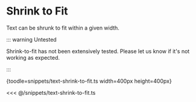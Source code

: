 # Shrink to Fit

Text can be shrunk to fit within a given width.

::: warning Untested

Shrink-to-fit has not been extensively tested. Please let us know if it's not working as expected.

:::

{toodle=snippets/text-shrink-to-fit.ts width=400px height=400px}

<<< @/snippets/text-shrink-to-fit.ts
